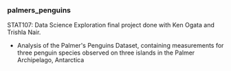 ### palmers_penguins
STAT107: Data Science Exploration final project done with Ken Ogata and Trishla Nair. <br>
- Analysis of the Palmer's Penguins Dataset, containing measurements for three penguin species observed on three islands in the Palmer Archipelago, Antarctica
